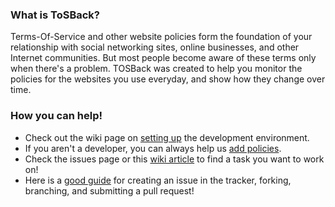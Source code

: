 [1]: https://www.eff.org/deeplinks/2013/01/campus-party-hackathon-making-rule-contribution-tosback "Contributing Rules to ToSBack"
[4]: https://github.com/tosdr/ToSBack3/wiki/Help-Us-Develop-the-New-ToSBack! "Help us develop ToSBack!"
[5]: http://gun.io/blog/how-to-github-fork-branch-and-pull-request/ "How to branch and submit a pull request"
[setup]: https://github.com/tosdr/ToSBack3/wiki/Setting-Up-the-Development-Environment "Setting Up the ToSBack Development Environment"

### What is ToSBack?

Terms-Of-Service and other website policies form the foundation of your relationship with social networking sites, online businesses, and other Internet communities. But most people become aware of these terms only when there's a problem. TOSBack was created to help you monitor the policies for the websites you use everyday, and show how they change over time.

### How you can help!

* Check out the wiki page on [setting up][setup] the development environment.
* If you aren't a developer, you can always help us [add policies][1].
* Check the issues page or this [wiki article][4] to find a task you want to work on!
* Here is a [good guide][5] for creating an issue in the tracker, forking, branching, and submitting a pull request!
